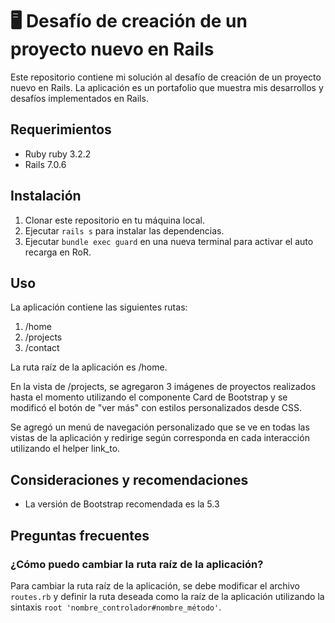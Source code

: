 # 🖥️ Desafío de creación de un proyecto nuevo en Rails

Este repositorio contiene mi solución al desafío de creación de un proyecto nuevo en Rails. La aplicación es un portafolio que muestra mis desarrollos y desafíos implementados en Rails.

## Requerimientos

- Ruby ruby 3.2.2
- Rails 7.0.6

## Instalación

1. Clonar este repositorio en tu máquina local.
2. Ejecutar `rails s` para instalar las dependencias.
2. Ejecutar `bundle exec guard` en una nueva terminal para activar el auto recarga en RoR.

## Uso

La aplicación contiene las siguientes rutas:

1. /home
2. /projects
3. /contact

La ruta raíz de la aplicación es /home.

En la vista de /projects, se agregaron 3 imágenes de proyectos realizados hasta el momento utilizando el componente Card de Bootstrap y se modificó el botón de "ver más" con estilos personalizados desde CSS.

Se agregó un menú de navegación personalizado que se ve en todas las vistas de la aplicación y redirige según corresponda en cada interacción utilizando el helper link_to.

## Consideraciones y recomendaciones

- La versión de Bootstrap recomendada es la 5.3

## Preguntas frecuentes

### ¿Cómo puedo cambiar la ruta raíz de la aplicación?

Para cambiar la ruta raíz de la aplicación, se debe modificar el archivo `routes.rb` y definir la ruta deseada como la raíz de la aplicación utilizando la sintaxis `root 'nombre_controlador#nombre_método'`.
